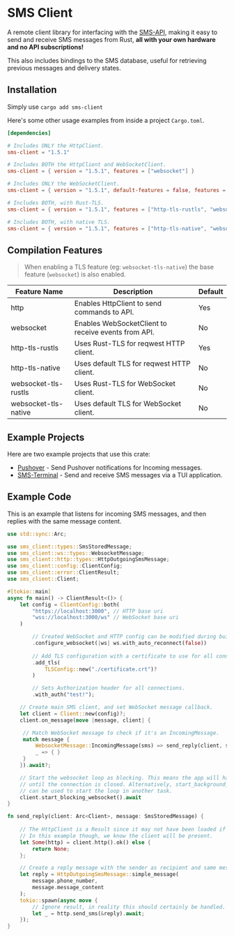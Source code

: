 # SMS Client

A remote client library for interfacing with the [SMS-API](https://github.com/morgverd/sms-api),
making it easy to send and receive SMS messages from Rust, **all with your own hardware and no API subscriptions!**

This also includes bindings to the SMS database, useful for retrieving previous messages and delivery states.

## Installation

Simply use `cargo add sms-client`

Here's some other usage examples from inside a project `Cargo.toml`.

```toml
[dependencies]

# Includes ONLY the HttpClient.
sms-client = "1.5.1"

# Includes BOTH the HttpClient and WebSocketClient.
sms-client = { version = "1.5.1", features = ["websocket"] }

# Includes ONLY the WebSocketClient.
sms-client = { version = "1.5.1", default-features = false, features = ["websocket"] }

# Includes BOTH, with Rust-TLS.
sms-client = { version = "1.5.1", features = ["http-tls-rustls", "websocket-tls-rustls"] }

# Includes BOTH, with native TLS.
sms-client = { version = "1.5.1", features = ["http-tls-native", "websocket-tls-native"] }
```

## Compilation Features

> When enabling a TLS feature (eg: `websocket-tls-native`) the base feature (`websocket`) is also enabled.

| Feature Name         | Description                                         | Default |
|----------------------|-----------------------------------------------------|---------|
| http                 | Enables HttpClient to send commands to API.         | Yes     |
| websocket            | Enables WebSocketClient to receive events from API. | No      |
| http-tls-rustls      | Uses Rust-TLS for reqwest HTTP client.              | Yes     |
| http-tls-native      | Uses default TLS for reqwest HTTP client.           | No      |
| websocket-tls-rustls | Uses Rust-TLS for WebSocket client.                 | No      |
| websocket-tls-native | Uses default TLS for WebSocket client.              | No      |

## Example Projects

Here are two example projects that use this crate:
 - [Pushover](/examples/pushover) - Send Pushover notifications for Incoming messages.
 - [SMS-Terminal](https://github.com/morgverd/sms-terminal) - Send and receive SMS messages via a TUI application.

## Example Code

This is an example that listens for incoming SMS messages, and then replies with the same message content.

```rust
use std::sync::Arc;

use sms_client::types::SmsStoredMessage;
use sms_client::ws::types::WebsocketMessage;
use sms_client::http::types::HttpOutgoingSmsMessage;
use sms_client::config::ClientConfig;
use sms_client::error::ClientResult;
use sms_client::Client;

#[tokio::main]
async fn main() -> ClientResult<()> { 
    let config = ClientConfig::both(
        "https://localhost:3000", // HTTP base uri 
        "wss://localhost:3000/ws" // WebSocket base uri
    )

        // Created WebSocket and HTTP config can be modified during build.
        .configure_websocket(|ws| ws.with_auto_reconnect(false))
        
        // Add TLS configuration with a certificate to use for all connections.
        .add_tls(
            TLSConfig::new("./certificate.crt")?
        )

        // Sets Authorization header for all connections.
        .with_auth("test!");

    // Create main SMS client, and set WebSocket message callback.
    let client = Client::new(config)?;
    client.on_message(move |message, client| {

     // Match WebSocket message to check if it's an IncomingMessage.
     match message {
         WebsocketMessage::IncomingMessage(sms) => send_reply(client, sms),
         _ => { }
     }
    }).await?;

    // Start the websocket loop as blocking. This means the app will halt here
    // until the connection is closed. Alternatively, start_background_websocket()
    // can be used to start the loop in another task.
    client.start_blocking_websocket().await
}

fn send_reply(client: Arc<Client>, message: SmsStoredMessage) {
    
    // The HttpClient is a Result since it may not have been loaded if disabled by config.
    // In this example though, we know the client will be present.
    let Some(http) = client.http().ok() else { 
        return None;
    };

    // Create a reply message with the sender as recipient and same message content.
    let reply = HttpOutgoingSmsMessage::simple_message(
        message.phone_number,
        message.message_content
    );
    tokio::spawn(async move { 
        // Ignore result, in reality this should certainly be handled.
        let _ = http.send_sms(&reply).await;
    });
}
```